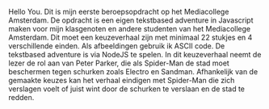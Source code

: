 Hello You. Dit is mijn eerste beroepsopdracht op het Mediacollege Amsterdam. De opdracht is een eigen tekstbased adventure in Javascript maken voor mijn klasgenoten en andere studenten van het Mediacollege Amsterdam. Dit moet een keuzeverhaal zijn met minimaal 22 stukjes en 4 verschillende einden. Als afbeeldingen gebruik ik ASCII code. De tekstbased adventure is via NodeJS te spelen.
In dit keuzeverhaal neemt de lezer de rol aan van Peter Parker, die als Spider-Man de stad moet beschermen tegen schurken zoals Electro en Sandman. Afhankelijk van de gemaakte keuzes kan het verhaal eindigen met Spider-Man die zich verslagen voelt of juist wint door de schurken te verslaan en de stad te redden.
